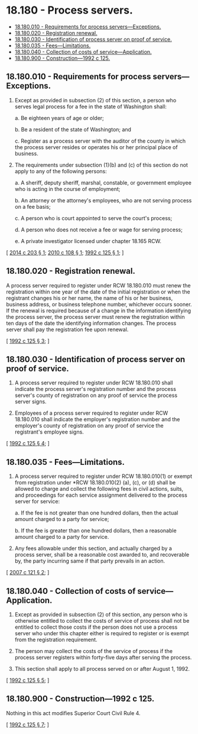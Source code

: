 # 18.180 - Process servers.
* [18.180.010 - Requirements for process servers—Exceptions.](#18180010---requirements-for-process-serversexceptions)
* [18.180.020 - Registration renewal.](#18180020---registration-renewal)
* [18.180.030 - Identification of process server on proof of service.](#18180030---identification-of-process-server-on-proof-of-service)
* [18.180.035 - Fees—Limitations.](#18180035---feeslimitations)
* [18.180.040 - Collection of costs of service—Application.](#18180040---collection-of-costs-of-serviceapplication)
* [18.180.900 - Construction—1992 c 125.](#18180900---construction1992-c-125)
## 18.180.010 - Requirements for process servers—Exceptions.
1. Except as provided in subsection (2) of this section, a person who serves legal process for a fee in the state of Washington shall:

   a. Be eighteen years of age or older;

   b. Be a resident of the state of Washington; and

   c. Register as a process server with the auditor of the county in which the process server resides or operates his or her principal place of business.

2. The requirements under subsection (1)(b) and (c) of this section do not apply to any of the following persons:

   a. A sheriff, deputy sheriff, marshal, constable, or government employee who is acting in the course of employment;

   b. An attorney or the attorney's employees, who are not serving process on a fee basis;

   c. A person who is court appointed to serve the court's process;

   d. A person who does not receive a fee or wage for serving process;

   e. A private investigator licensed under chapter 18.165 RCW.

\[ [2014 c 203 § 1](https://lawfilesext.leg.wa.gov/biennium/2013-14/Pdf/Bills/Session%20Laws/Senate/6115.SL.pdf?cite=2014%20c%20203%20§%201); [2010 c 108 § 1](https://lawfilesext.leg.wa.gov/biennium/2009-10/Pdf/Bills/Session%20Laws/House/1913-S.SL.pdf?cite=2010%20c%20108%20§%201); [1992 c 125 § 1](https://lawfilesext.leg.wa.gov/biennium/1991-92/Pdf/Bills/Session%20Laws/House/2370-S.SL.pdf?cite=1992%20c%20125%20§%201); \]

## 18.180.020 - Registration renewal.
A process server required to register under RCW 18.180.010 must renew the registration within one year of the date of the initial registration or when the registrant changes his or her name, the name of his or her business, business address, or business telephone number, whichever occurs sooner. If the renewal is required because of a change in the information identifying the process server, the process server must renew the registration within ten days of the date the identifying information changes. The process server shall pay the registration fee upon renewal.

\[ [1992 c 125 § 3](https://lawfilesext.leg.wa.gov/biennium/1991-92/Pdf/Bills/Session%20Laws/House/2370-S.SL.pdf?cite=1992%20c%20125%20§%203); \]

## 18.180.030 - Identification of process server on proof of service.
1. A process server required to register under RCW 18.180.010 shall indicate the process server's registration number and the process server's county of registration on any proof of service the process server signs.

2. Employees of a process server required to register under RCW 18.180.010 shall indicate the employer's registration number and the employer's county of registration on any proof of service the registrant's employee signs.

\[ [1992 c 125 § 4](https://lawfilesext.leg.wa.gov/biennium/1991-92/Pdf/Bills/Session%20Laws/House/2370-S.SL.pdf?cite=1992%20c%20125%20§%204); \]

## 18.180.035 - Fees—Limitations.
1. A process server required to register under RCW 18.180.010(1) or exempt from registration under *RCW 18.180.010(2) (a), (c), or (d) shall be allowed to charge and collect the following fees in civil actions, suits, and proceedings for each service assignment delivered to the process server for service:

   a. If the fee is not greater than one hundred dollars, then the actual amount charged to a party for service;

   b. If the fee is greater than one hundred dollars, then a reasonable amount charged to a party for service.

2. Any fees allowable under this section, and actually charged by a process server, shall be a reasonable cost awarded to, and recoverable by, the party incurring same if that party prevails in an action.

\[ [2007 c 121 § 2](https://lawfilesext.leg.wa.gov/biennium/2007-08/Pdf/Bills/Session%20Laws/Senate/6059.SL.pdf?cite=2007%20c%20121%20§%202); \]

## 18.180.040 - Collection of costs of service—Application.
1. Except as provided in subsection (2) of this section, any person who is otherwise entitled to collect the costs of service of process shall not be entitled to collect those costs if the person does not use a process server who under this chapter either is required to register or is exempt from the registration requirement.

2. The person may collect the costs of the service of process if the process server registers within forty-five days after serving the process.

3. This section shall apply to all process served on or after August 1, 1992.

\[ [1992 c 125 § 5](https://lawfilesext.leg.wa.gov/biennium/1991-92/Pdf/Bills/Session%20Laws/House/2370-S.SL.pdf?cite=1992%20c%20125%20§%205); \]

## 18.180.900 - Construction—1992 c 125.
Nothing in this act modifies Superior Court Civil Rule 4.

\[ [1992 c 125 § 7](https://lawfilesext.leg.wa.gov/biennium/1991-92/Pdf/Bills/Session%20Laws/House/2370-S.SL.pdf?cite=1992%20c%20125%20§%207); \]

